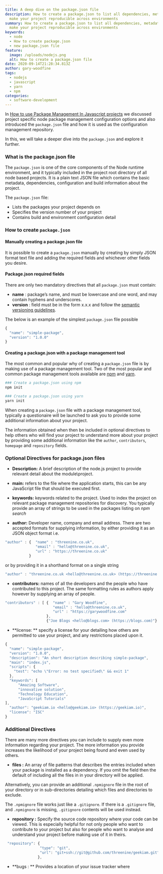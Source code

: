 ```yaml
---
title: A deep dive on the package.json file
description: How to create a package.json to list all dependencies, metadata and
  make your project reproducible across environments
summary: How to create a package.json to list all dependencies, metadata and
  make your project reproducible across environments
keywords:
  - node
  - How to create package.json
  - new package.json file
feature:
  image: /uploads/nodejs.png
  alt: How to create a package.json file
date: 2020-09-14T21:28:34.813Z
author: gary-woodfine
tags:
  - nodejs
  - javascript
  - yarn
  - npm
categories:
  - software-development
---
```

In [How to use Package Management In Javascript projects](https://geekiam.io/how-to-use-package-management-in-java-script-projects) we discussed project specific node package management configuration options and also introduced the `package.json` file and how it is used as the configuration management repository.

In this, we will take a deeper dive into the `package.json` and explore it further.

### What is the package.json file

The `package.json` is one of the core components of the Node runtime environment, and it typically included in the project root directory of all node based projects. It is a plain text JSON file which contains the basic metadata, dependencies, configuration and build information about the project.

The `package.json` file:
* Lists the packages your project depends on
* Specifies the version number of your project
* Contains build and environment configuration detail

### How to create `package.json`

#### Manually creating a package.json file
 
It is possible to create a `package.json` manually by creating by simply JSON format text file and adding the required fields and whichever other fields you desire. 

#### Package.json required fields

There are only two mandatory directives that all `package.json` must contain:

*  **name** : package’s name, and must be lowercase and one word, and may contain hyphens and underscores.
* **version** : field must be in the form x.x.x and follow the [semantic versioning guidelines](https://docs.npmjs.com/about-semantic-versioning).

The below is an example of the simplest `package.json` file possible

```javascript
{
  "name": "simple-package",
  "version": "1.0.0"
}

```

#### Creating a package.json with a package management tool

The most common and popular why of creating a `package.json` file is by making use of a package management tool. Two of the most popular and common package management tools available are [npm](https://docs.npmjs.com/about-npm/) and [yarn](https://yarnpkg.com/getting-started).

```sh
### Create a package.json using npm
npm init

### Create a package.json using yarn
yarn init
``` 

When creating a `package.json` file with a package management tool, typically a questionaire will be launched to ask you to provide some additional information about your project.

The information obtained when then be included in optional directives to help others who will find your project to understand more about your project by providing some additional information like the `author`, `contributors`, `homepage` and `repository` fields.

### Optional Directives for package.json files
* **Description:** A brief description of the node.js project to provide relevant detail about the module\project.

* **main:** refers to the file where the application starts, this can be any JavaScript file that should be executed first.

* **keywords:** keywords related to the project. Used to index the project on relevant package management repositories for discovery.  You typically provide an array of strings to be used in the packages listing on *npm search*

* **author:** Developer name, company and email address. There are two accepted formats for supplying information, by either providing it as an JSON object format i.e.
```javascript
"author" : {  "name" : "threenine.co.uk",
              "email" : "hello@threenine.co.uk",
              "url" : "https://threenine.co.uk"
           }
```
or by providing it in a shorthand format on a single string
```javascript
"author" : "threenine.co.uk <hello@threenine.co.uk> (https://threenine.co.uk)"
```
 
* **contributors:** names of all the developers and the people who have contributed to this project.  The same formatting rules as authors apply however by supplying an array of people.
```javascript
"contributors" : [ {  "name" : "Gary Woodfine",
                      "email" : "hello@threenine.co.uk",
                      "url" : "https://garywoodfine.com"
                   },
                   {"Joe Blogs <hello@blogs.com> (https://blogs.com)"}

```


* **license: ** specify a license for your detailing how others are permitted to use your project, and any restrictions placed upon it.

```javascript
{
  "name": "simple-package",
  "version": "1.0.0",
  "description": "An short description describing simple-package",
  "main": "index.js",
  "scripts": {
    "test": "echo \"Error: no test specified\" && exit 1"
  },
  "keywords": [
      "Amazing Software",
      "innovative solution",
      "Technology Education",
      "JavaScript Tutorials"
],
  "author": "geekiam.io <hello@geekiam.io> (https://geekiam.io)",
  "license": "ISC"
}

```

### Additional Directives

There are many more directives you can include to supply even more information regarding your project. The more information you provide increases the likelihood of your project being found and even used by others.

* **files :** An array of file patterns that describes the entries included when your package is installed as a dependency.  If you omit the field then the default of including all the files in in your directory will be applied.

Alternatively, you can provide an additional `.npmignore` file in the root of your directory or in sub-directories detailing which files and directories to exclude.

The `.npmignore` file works just like a `.gitignore`. If there is a `.gitignore` file, and `.npmignore` is missing, `.gitignore` contents will be used instead.

* **repository :** Specify the source code repository where your code can be viewed. This is especially helpful for not only people who want to contribute to your project but also for people who want to analyse and understand your project before making use of it in theirs.
``` javascript
 "repository": {
                "type": "git",
                "url": "git+ssh://git@github.com/threenine/geekiam.git"
               },

```
* **bugs : ** Provides a location of your issue tracker where 

